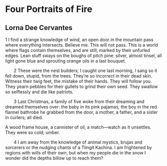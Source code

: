 # Four Portraits of Fire
## Lorna Dee Cervantes
1
I find a strange knowledge of wind,
an open door in the mountain
pass where everything intersects.
Believe me. This will not pass.
This is a world where flags
contain themselves, and are still,
marked by their unfurled edges.
Lean stuff sways on the boughs
of pitch pine: silver, almost tinsel,
all light gone blue and sprouting
orange oils in a last bouquet.

       2
These were the nest builders;
I caught one last morning, I sang
so it fell down, stupid,
from the trees. They’re so incorrect
in their dead skin. Witness their twig
feet, the mistake of their hands.
They will follow you. They yearn
pebbles for their gullets to grind
their own seed. They swallow
so selflessly and die
like patriots.

       3
Last Christmas, a family of five
woke from their dreaming and
dreamed themselves over: the baby
in its pink pajamas, the boy
in the red flannel bathrobe
he grabbed from the door,
a mother, a father, and a sister
in curlers; all died.

A wood frame house,
a cannister of oil,
a match—watch
as it unsettles.
They were so cold;
umber.

       4
I am away from the knowledge
of animal mystics,
brujas and sorcerers
or the nudging chants
of a Tlingit Kachina.
I am frightened by regions
with wills of their own,
but when my people
die in the snow
I wonder
did the depths billow up
to reach them?